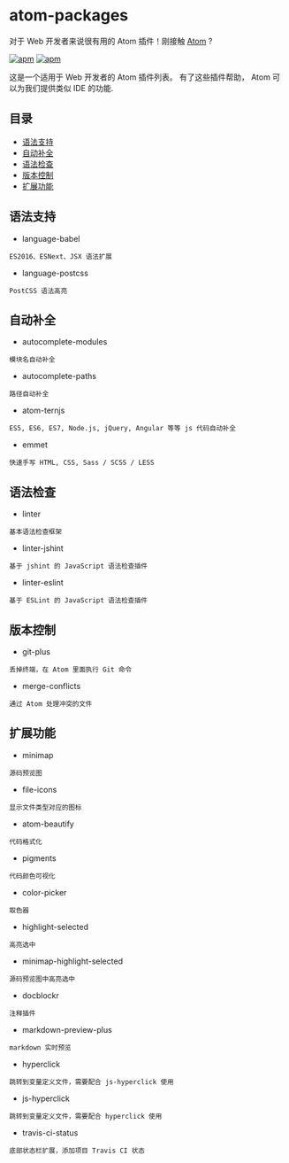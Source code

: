 # atom-packages
对于 Web 开发者来说很有用的 Atom 插件！刚接触 [Atom](https://atom.io/) ?

[![apm](https://img.shields.io/badge/atom-v1.11.2-green.svg)](http://atom.io/)
[![apm](https://img.shields.io/badge/license-CC%20BY%204.0-blue.svg)](https://creativecommons.org/licenses/by/4.0/)

这是一个适用于 Web 开发者的 Atom 插件列表。 有了这些插件帮助， Atom 可以为我们提供类似 IDE 的功能.

## 目录
* [语法支持](#语法支持)
* [自动补全](#自动补全)
* [语法检查](#语法检查)
* [版本控制](#版本控制)
* [扩展功能](#扩展功能)

## 语法支持
* language-babel
```
ES2016、ESNext、JSX 语法扩展
```
* language-postcss
```
PostCSS 语法高亮
```

## 自动补全
* autocomplete-modules
```
模块名自动补全
```
* autocomplete-paths
```
路径自动补全
```
* atom-ternjs
```
ES5, ES6, ES7, Node.js, jQuery, Angular 等等 js 代码自动补全
```
* emmet
```
快速手写 HTML, CSS, Sass / SCSS / LESS
```

## 语法检查
* linter
```
基本语法检查框架
```
* linter-jshint
```
基于 jshint 的 JavaScript 语法检查插件
```
* linter-eslint
```
基于 ESLint 的 JavaScript 语法检查插件
```

## 版本控制
* git-plus
```
丢掉终端，在 Atom 里面执行 Git 命令
```
* merge-conflicts
```
通过 Atom 处理冲突的文件
```

## 扩展功能
* minimap
```
源码预览图
```
* file-icons
```
显示文件类型对应的图标
```
* atom-beautify
```
代码格式化
```
* pigments
```
代码颜色可视化
```
* color-picker
```
取色器
```
* highlight-selected
```
高亮选中
```
* minimap-highlight-selected
```
源码预览图中高亮选中
```
* docblockr
```
注释插件
```
* markdown-preview-plus
```
markdown 实时预览
```
* hyperclick
```
跳转到变量定义文件，需要配合 js-hyperclick 使用
```
* js-hyperclick
```
跳转到变量定义文件，需要配合 hyperclick 使用
```
* travis-ci-status
```
底部状态栏扩展，添加项目 Travis CI 状态
```
